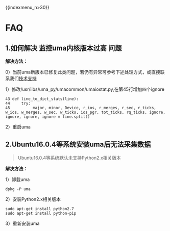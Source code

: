 {{indexmenu_n>30}}

# FAQ

## 1.如何解决 监控uma内核版本过高 问题

**解决方法：**

0）当前uma新版本已修复此类问题，若仍有异常可参考下述处理方式，或直接联系我们[技术支持](https://www.ucloud.cn/site/service.html)

1）修改/usr/libs/uma\_py/umacommon/umaiostat.py,在第45行增加四个ignore

``` 
43 def line_to_dict_stats(line):
44     try:
45          major, minor, Device, r_ios, r_merges, r_sec, r_ticks, w_ios, w_merges, w_sec, w_ticks, ios_pgr, tot_ticks, rq_ticks, ignore, ignore, ignore, ignore = line.split()

```

2）重启uma

## 2.Ubuntu16.0.4等系统安装uma后无法采集数据

> Ubuntu16.0.4等系统默认未支持Python2.x相关版本

**解决方法：**

1）卸载uma

    dpkg -P uma

2）安装Python2.x相关版本

``` 
sudo apt-get install python2.7
sudo apt-get install python-pip

```

3）重新安装uma
